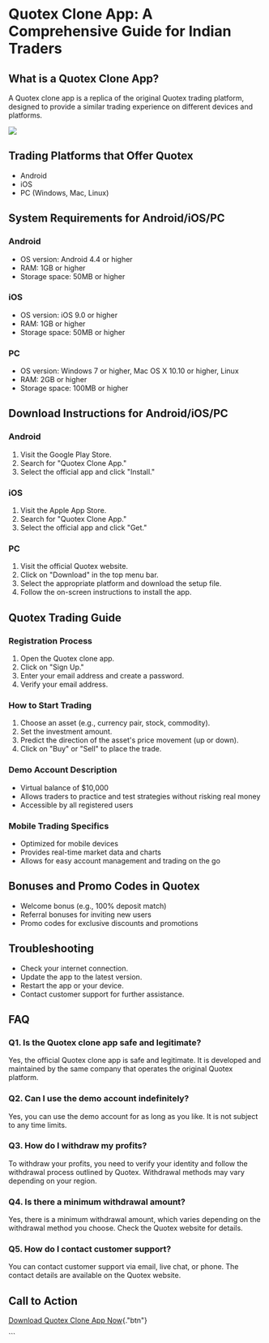 # Quotex Clone App: A Comprehensive Guide for Indian Traders

## What is a Quotex Clone App?

A Quotex clone app is a replica of the original Quotex trading platform,
designed to provide a similar trading experience on different devices
and platforms.

[![](https://static.quotex.io/files/1_en/300_250.jpg)](https://traff.sbs/brokerqxsignupf)

## Trading Platforms that Offer Quotex

-   Android
-   iOS
-   PC (Windows, Mac, Linux)

## System Requirements for Android/iOS/PC

### Android

-   OS version: Android 4.4 or higher
-   RAM: 1GB or higher
-   Storage space: 50MB or higher

### iOS

-   OS version: iOS 9.0 or higher
-   RAM: 1GB or higher
-   Storage space: 50MB or higher

### PC

-   OS version: Windows 7 or higher, Mac OS X 10.10 or higher, Linux
-   RAM: 2GB or higher
-   Storage space: 100MB or higher

## Download Instructions for Android/iOS/PC

### Android

1.  Visit the Google Play Store.
2.  Search for "Quotex Clone App."
3.  Select the official app and click "Install."

### iOS

1.  Visit the Apple App Store.
2.  Search for "Quotex Clone App."
3.  Select the official app and click "Get."

### PC

1.  Visit the official Quotex website.
2.  Click on "Download" in the top menu bar.
3.  Select the appropriate platform and download the setup file.
4.  Follow the on-screen instructions to install the app.

## Quotex Trading Guide

### Registration Process

1.  Open the Quotex clone app.
2.  Click on "Sign Up."
3.  Enter your email address and create a password.
4.  Verify your email address.

### How to Start Trading

1.  Choose an asset (e.g., currency pair, stock, commodity).
2.  Set the investment amount.
3.  Predict the direction of the asset\'s price movement (up or down).
4.  Click on "Buy" or "Sell" to place the trade.

### Demo Account Description

-   Virtual balance of \$10,000
-   Allows traders to practice and test strategies without risking real
    money
-   Accessible by all registered users

### Mobile Trading Specifics

-   Optimized for mobile devices
-   Provides real-time market data and charts
-   Allows for easy account management and trading on the go

## Bonuses and Promo Codes in Quotex

-   Welcome bonus (e.g., 100% deposit match)
-   Referral bonuses for inviting new users
-   Promo codes for exclusive discounts and promotions

## Troubleshooting

-   Check your internet connection.
-   Update the app to the latest version.
-   Restart the app or your device.
-   Contact customer support for further assistance.

## FAQ

### Q1. Is the Quotex clone app safe and legitimate?

Yes, the official Quotex clone app is safe and legitimate. It is
developed and maintained by the same company that operates the original
Quotex platform.

### Q2. Can I use the demo account indefinitely?

Yes, you can use the demo account for as long as you like. It is not
subject to any time limits.

### Q3. How do I withdraw my profits?

To withdraw your profits, you need to verify your identity and follow
the withdrawal process outlined by Quotex. Withdrawal methods may vary
depending on your region.

### Q4. Is there a minimum withdrawal amount?

Yes, there is a minimum withdrawal amount, which varies depending on the
withdrawal method you choose. Check the Quotex website for details.

### Q5. How do I contact customer support?

You can contact customer support via email, live chat, or phone. The
contact details are available on the Quotex website.

## Call to Action

[Download Quotex Clone App
Now](\%22https://traff.sbs/quotexonelink\%22){."btn"}

\`\`\`

